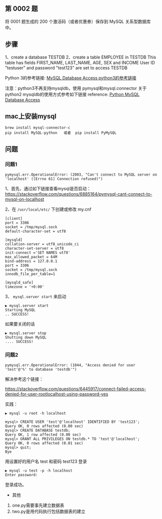 ## 第 0002 题
将 0001 题生成的 200 个激活码（或者优惠券）保存到 MySQL 关系型数据库中。

## 步骤
1、create a database TESTDB
2、create a table EMPLOYEE in TESTDB
This table has fields FIRST_NAME, LAST_NAME, AGE, SEX and INCOME
User ID "testuser" and password "test123" are set to access TESTDB

Python 3的参考链接: [MySQL Database Access python3的参考链接](https://www.tutorialspoint.com/python3/python_database_access.htm)


注意：python3不再支持mysqldb，使用 pymysql和mysql.connector
关于python2 mysqldb的使用方式参考如下链接
reference: [Python MySQL Database Access](https://www.tutorialspoint.com/python/python_database_access.htm)

## mac上安装mysql

```
brew install mysql-connector-c 
pip install MySQL-python   或者  pip install PyMySQL
```

## 问题
### 问题1

```
pymysql.err.OperationalError: (2003, "Can't connect to MySQL server on 'localhost' ([Errno 61] Connection refused)")
```
1、首先，通过如下链接查看mysql是否启动：
https://stackoverflow.com/questions/6885164/pymysql-cant-connect-to-mysql-on-localhost

2、在 `/usr/local/etc/` 下创建或修改 my.cnf

```
[client]
port = 3306
socket = /tmp/mysql.sock
default-character-set = utf8

[mysqld]
collation-server = utf8_unicode_ci
character-set-server = utf8
init-connect ='SET NAMES utf8'
max_allowed_packet = 64M
bind-address = 127.0.0.1
port = 3306
socket = /tmp/mysql.sock
innodb_file_per_table=1

[mysqld_safe]
timezone = '+0:00'
```

3、 `mysql.server start` 来启动

```
▶ mysql.server start
Starting MySQL
.. SUCCESS!
```

如果要关闭的话

```
▶ mysql.server stop
Shutting down MySQL
.... SUCCESS!
```

### 问题2

```
pymysql.err.OperationalError: (1044, "Access denied for user 'test'@'%' to database 'testdb'")
```

解决参考这个链接：

https://stackoverflow.com/questions/6445917/connect-failed-access-denied-for-user-rootlocalhost-using-password-yes

实践：

```
▶ mysql -u root -h localhost

mysql> CREATE USER 'test'@'localhost' IDENTIFIED BY 'test123';
Query OK, 0 rows affected (0.00 sec)
mysql> CREATE DATABASE testdb;
Query OK, 1 row affected (0.00 sec)
mysql> GRANT ALL PRIVILEGES ON testdb.* TO 'test'@'localhost';
Query OK, 0 rows affected (0.01 sec)
mysql> quit;
Bye
```

用设置好的用户名 test 和密码 test123 登录

```
▶ mysql -u test -p -h localhost
Enter password:
```

登录成功。

- 其他
 1. one.py需要事先建立数据表
 2. two.py是用代码执行包括数据表的建立